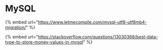 # MySQL

{% embed url="https://www.letmecompile.com/mysql-utf8-utf8mb4-migration/" %}

{% embed url="https://stackoverflow.com/questions/13030368/best-data-type-to-store-money-values-in-mysql" %}
